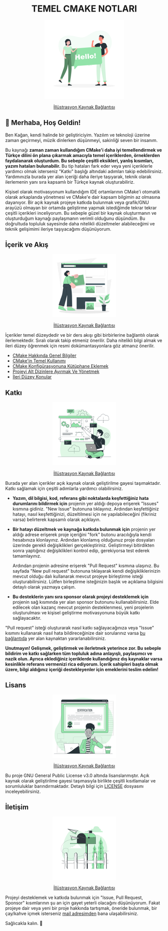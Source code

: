 <div align="center">
    <h1>TEMEL CMAKE NOTLARI</h1>
    <img src="images/Readme-Images/storysetHello.png" alt="Giriş ve Tanışma Başlığının Üst Görseli" style="width:50%; height:50%;"/>
    <p><a href="https://storyset.com/illustration/hello/rafiki">İllüstrasyon Kaynak Bağlantısı</a></p>
</div>

## **👋 Merhaba, Hoş Geldin!**

Ben Kağan, kendi halinde bir geliştiriciyim. Yazılım ve teknoloji üzerine zaman geçirmeyi, müzik dinlerken düşünmeyi, sakinliği seven bir insanım.

Bu kaynağı **zaman zaman kullandığım CMake'i daha iyi temellendirmek ve Türkçe dilini ön plana çıkarmak amacıyla temel içeriklerden, örneklerden faydalanarak oluşturdum. Bu sebeple çeşitli eksikleri, yanlış kısımları, yazım hataları bulunabilir.** Bu tip hataları fark eder veya yeni içeriklerle yardımcı olmak isterseniz "Katkı" başlığı altındaki adımları takip edebilirsiniz. Yardımınızla burada yer alan içeriği daha ileriye taşıyarak, teknik olarak ilerlemenin yanı sıra kapsamlı bir Türkçe kaynak oluşturabiliriz.

Kişisel olarak motivasyonum kullandığım IDE ortamlarının CMake'i otomatik olarak arkaplanda yönetmesi ve CMake'e dair kapsam bilgimin az olmasına dayanıyor. Bir açık kaynak projeye katkıda bulunmak veya grafik/GNU arayüzü olmayan bir ortamda geliştirme yapmak istediğimde tekrar tekrar çeşitli içerikleri inceliyorum. Bu sebeple güzel bir kaynak oluşturmanın ve oluşturduğum kaynağı paylaşmanın verimli olduğunu düşündüm. Bu doğrultuda topluluk sayesinde daha nitelikli düzeltmeler alabileceğimi ve teknik gelişimimi ileriye taşıyacağımı düşünüyorum.

## İçerik ve Akış

<div align="center">
    <img src="images/Readme-Images/storysetContent.png" alt="İçerik Başlığının Üst Görseli" style="width:40%; height:40%;"/>
    <p><a href="https://storyset.com/illustration/content/cuate">İllüstrasyon Kaynak Bağlantısı</a></p>
</div>

İçerikler temel düzeydedir ve bir ders akışı gibi birbirlerine bağlantılı olarak ilerlemektedir. Sıralı olarak takip etmeniz önerilir. Daha nitelikli bilgi almak ve ileri düzey öğrenmek için resmi dokümantasyonlara göz atmanız önerilir.

- [CMake Hakkında Genel Bilgiler](docs/CMakeHakkindaGenelBilgiler.md)
- [CMake'in Temel Kullanımı](docs/CMakeTemelKullanim.md)
- [CMake Konfigürasyonuna Kütüphane Eklemek](docs/CMakeKutuphaneEklemek.md)
- [Projeyi Alt Dizinlere Ayırmak Ve Yönetmek](docs/ProjeyiAltDizinlereAyirmakVeYonetmek.md)
- [İleri Düzey Konular](docs/ileri_duzey_konular.md)

## Katkı

<div align="center">
    <img src="images/Readme-Images/storysetContribute.svg" alt="Katkı Başlığının Üst Görseli" style="width:40%; height:40%;"/>
    <p><a href="https://storyset.com/illustration/website-creator/bro">İllüstrasyon Kaynak Bağlantısı</a></p>
</div>

Burada yer alan içerikler açık kaynak olarak geliştirilme gayesi taşımaktadır. Katkı sağlamak için çeşitli adımlarla yardımcı olabilirsiniz.

- **Yazım, dil bilgisi, kod, referans gibi noktalarda keşfettiğiniz hata durumlarını bildirmek için** projenin yer aldığı depoya erişerek "Issues" kısmına gidiniz. "New Issue" butonuna tıklayınız. Ardından keşfettiğiniz hatayı, nasıl keşfettiğinizi, düzeltilmesi için ne yapılabileceğini (fikriniz varsa) belirterek kapsamlı olarak açıklayın.

- **Bir hatayı düzeltmek ve kaynağa katkıda bulunmak için** projenin yer aldığı adrese erişerek proje içeriğini "fork" butonu aracılığıyla kendi hesabınıza klonlayınız. Ardından klonlamış olduğunuz proje dosyaları üzerinde gerekli değişiklikleri gerçekleştiriniz. Geliştirmeyi bitirdikten sonra yaptığınız değişiklikleri kontrol edip, gerekiyorsa test ederek tamamlayınız.

    Ardından projenin adresine erişerek "Pull Request" kısmına ulaşınız. Bu sayfada "New pull request" butonuna tıklayarak kendi değişikliklerinizin mevcut olduğu dalı kullanarak mevcut projeye birleştirme isteği oluşturabilirsiniz. Lütfen birleştirme isteğinizin başlık ve açıklama bilgisini detaylı olarak yazmaya çalışın.

- **Bu desteklerin yanı sıra sponsor olarak projeyi desteklemek için** projenin sağ kısmında yer alan sponsor butonunu kullanabilirsiniz. Elde edilecek olan kazanç mevcut projenin desteklenmesi, yeni projelerin oluşturulması ve kişisel geliştirme motivasyonuna büyük katkı sağlayacaktır.

"Pull request" isteği oluşturarak nasıl katkı sağlayacağınıza veya "Issue" kısmını kullanarak nasıl hata bildireceğinize dair sorularınız varsa
[bu bağlantıda](https://kagancansit.github.io/pages/blogs/03.acik_kaynaga_katkida_bulunmaya_dair_ilk_adimlar.html) yer alan kaynaktan yararlanabilirsiniz.

**Unutmayın! Gelişmek, geliştirmek ve ilerletmek yeterince zor. Bu sebeple bildirim ve katkı sağlarken tüm topluluk adına anlayışlı, paylaşımcı ve nazik olun. Ayrıca eklediğiniz içeriklerde kullandığınız dış kaynaklar varsa kesinlikle referans vermenizi rica ediyorum. İçerik sahipleri başta olmak üzere, bilgi aldığınız içeriği destekleyenler için emeklerini teslim edelim!**

## Lisans

<div align="center">
    <img src="images/Readme-Images/storysetCertification.png" alt="Lisans Başlığının Üst Görseli" style="width:40%; height:40%;"/>
    <p><a href="https://storyset.com/illustration/certification/bro">İllüstrasyon Kaynak Bağlantısı</a></p>
</div>

Bu proje GNU General Public License v3.0 altında lisanslanmıştır. Açık kaynak olarak geliştirilme gayesi taşımasıyla birlikte çeşitli kısıtlamalar ve sorumluluklar barındırmaktadır. Detaylı bilgi için [LICENSE](LICENSE) dosyasını inceleyebilirsiniz.

## İletişim

<div align="center">
    <img src="images/Readme-Images/storysetContact.png" alt="Iletişim Başlığının Üst Görseli" style="width:40%; height:40%;"/>
    <p><a href="https://storyset.com/illustration/mailbox/bro">İllüstrasyon Kaynak Bağlantısı</a></p>
</div>

Projeyi desteklemek ve katkıda bulunmak için "Issue, Pull Request, Sponsor" kısımlarının şu an için gayet yeterli olacağını düşünüyorum. Fakat projeye dair veya yeni bir proje hakkında tartışmak, öneride bulunmak, bir çay/kahve içmek isterseniz [mail adresimden](mailto:kagancansit@hotmail.com) bana ulaşabilirsiniz. 

Sağlıcakla kalın. 👋
